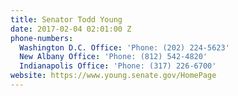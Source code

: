```yaml
---
title: Senator Todd Young
date: 2017-02-04 02:01:00 Z
phone-numbers:
  Washington D.C. Office: 'Phone: (202) 224-5623'
  New Albany Office: 'Phone: (812) 542-4820'
  Indianapolis Office: 'Phone: (317) 226-6700'
website: https://www.young.senate.gov/HomePage
---
```


